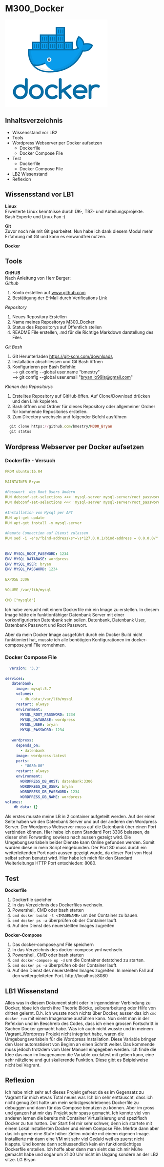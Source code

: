 # M300_Docker

![M300_Docker](pics/docker.png)  
## Inhaltsverzeichnis

* Wissensstand vor LB2
* Tools
* Wordpress Webserver per Docker aufsetzen 
  * Dockerfile
  * Docker Compose File
* Test
  * Dockerfile
  * Docker Compose File
* LB2 Wissenstand
* Reflexion

## Wissensstand vor LB1
**Linux** <br>
Erweiterte Linux kenntnisse durch ÜK-, TBZ- und Abteilungsprojekte. <br>
Bash Experte und Linux Fan :)

**Git** <br>
Zuvor noch nie mit Git gearbeitet.
Nun habe ich dank diesem Modul mehr Erfahrung mit Git und kann es einwandfrei nutzen.

**Docker** <br>


## Tools
**GitHUB** <br>
Nach Anleitung von Herr Berger:  
*Github*  <br>
  1. Konto erstellen auf www.github.com 
  2. Bestätigung der E-Mail durch Verifications Link

*Repository*<br>
  1. Neues Repository Erstellen
  2. Name meines Repositorys M300_Docker
  3. Status des Repositorys auf Öffentlich stellen
  4. README File erstellen, .md für die Richtige Markdown darstellung des Files

*Git Bash*<br>  
1. Git Herunterladen https://git-scm.com/downloads  
2. Installation abschliessen und Git Bash öffnen
3. Konfigurieren per Bash Befehle:  
 --> git config --global user.name "bmestry"  
 --> git config --global user.email "bryan.lo99la@gmail.com" 
 
*Klonen des Repositorys*<br>
1. Erstelltes Repository auf GitHub öffen. Auf Clone/Download drücken und den Link kopieren.
2. Bash öffnen und Ordner für dieses Repository oder allgemeiner Ordner für kommende Repositories erstellen.
3. Zum Directory wechseln und folgender Befehl ausführen
```ruby
  git clone https://github.com/bmestry/M300_Bryan
  git status
```

## Wordpress Webserver per Docker aufsetzen 

### Dockerfile - Versuch

```yaml
FROM ubuntu:16.04

MAINTAINER Bryan

#Passwort  des Root Users ändern
RUN debconf-set-selections <<< 'mysql-server mysql-server/root_password password 1234'
RUN debconf-set-selections <<< 'mysql-server mysql-server/root_password_again password 1234'

#Installation von Mysql per APT
RUN apt-get update
RUN apt-get install -y mysql-server

#Remote Connection auf Dienst zulassen
RUN sed -i -e"s/^bind-address\s*=\s*127.0.0.1/bind-address = 0.0.0.0/" /etc/mysql/my.cnf


ENV MYSQL_ROOT_PASSWORD: 1234
ENV MYSQL_DATABASE: wordpress
ENV MYSQL_USER: bryan
ENV MYSQL_PASSWORD: 1234

EXPOSE 3306

VOLUME /var/lib/mysql

CMD ["mysqld"]
```
Ich habe versucht mit einem Dockerfile mir ein Image zu erstellen. In diesem Image hätte ein funktionfähiger Datenbank Server mit einer vorkonfigurierten Datenbank sein sollen. Datenbank, Datenbank User, Datenbank Passwort und Root Passwort.

Aber da mein Docker Image ausgeführt durch ein Docker Build nicht funktioniert hat, musste ich alle benötigten Konfigurationen im docker-compose.yml File vornehmen.
 
### Docker Compose File

```yaml
  version: '3.3'

services:
   datenbank:
     image: mysql:5.7
     volumes:
       - db_data:/var/lib/mysql
     restart: always
     environment:
       MYSQL_ROOT_PASSWORD: 1234
       MYSQL_DATABASE: wordpress
       MYSQL_USER: bryan
       MYSQL_PASSWORD: 1234

   wordpress:
     depends_on:
       - datenbank
     image: wordpress:latest
     ports:
       - "8080:80"
     restart: always
     environment:
       WORDPRESS_DB_HOST: datenbank:3306
       WORDPRESS_DB_USER: bryan
       WORDPRESS_DB_PASSWORD: 1234
       WORDPRESS_DB_NAME: wordpress
volumes:
    db_data: {}
```

Als erstes musste meine LB in 2 container aufgeteilt werden. Auf der einen Seite haben wir den Datenbank Server und auf der anderen den Wordpress Server. Der Wordpress Webserver muss auf die Datenbank über einen Port verbinden können. Hier habe ich denn Standard Port 3306 belassen, da dieser ohni Forwarding sowieso nach aussen gezeigt wird. Die Umgebungsvariabeln beider Dienste kann Online gefunden werden. Somit wurden diese in mein Script eingebunden. Der Port 80 muss durch ein weiterleitenden Port nach aussen gezeigt wurde, da dieser Port von Host selbst schon benutzt wird. Hier habe ich mich für den Standard Weiterleitungs HTTP Port entschieden: 8080.


## Test

**Dockerfile** <br>
1. Dockerfile speicher
2. In das Verzeichnis des Dockerfiles wechseln.
3. Powershell, CMD oder bash starten
4. ```cmd docker build -t <IMAGENAME>``` um den Container zu bauen.
5. ```cmd docker ps -a``` überprüfen ob der Container lauft.
6. Auf den Dienst des neuerstellten Images zugreifen

**Docker-Compose** <br>
1. Das docker-compose.yml File speichern
2. In das Verzeichnis des docker-compose.yml wechseln.
3. Powershell, CMD oder bash starten
4. ```cmd docker-compose up -d``` um die Container detatched zu starten.
5. ```cmd docker ps -a``` überprüfen ob der Container lauft.
6. Auf den Dienst des neuerstellten Images zugreifen. In meinem Fall auf den weitergeleiteten Port. http://localhost:8080


## LB1 Wissenstand
Alles was in diesem Dokument steht oder in irgenndeiner Verbindung zu Docker, hbae ich durch ihre Theorie Blöcke, selberarbeitung oder Hilfe von dritten gelernt. D.h. ich wusste noch nichts über Docker, ausser das ich ```cmd docker run``` mit einem Imagename ausführen kann. Nun sieht man in der Refelxion und im Beschreib des Codes, dass ich einen grossen Fortschritt in Sachen Docker gemacht habe. Was ich auch nicht wusste und in meinem Vagrant_Wordpress Projekt nicht integriert habe, waren die Umgebungsvariabeln für die Wordpress Installation. Diese Variable bringen den User automatisiert von Beginn an einen Schritt weiter. Das kommende muss jedoch trotzdem vom User Manuell eingegeben werden. Ich finde die Idee das man im Imagenamen die Variable xxx:latest mit geben kann, eine sehr nützliche und gut skalierende Funktion. Diese gibt es Beipielweise nicht bei Vagrant. 

 
## Reflexion
Ich habe mich sehr auf dieses Projekt gefreut da es im Gegensatz zu Vagrant für mich etwas Total neues war. Ich bin sehr enttäuscht, dass ich nicht genug Zeit hatte um mein selbstgeschriebenes Dockerfile zu debuggen und dann für das Compose benutzen zu können. Aber im gross und ganzen hat mir das Projekt sehr spass gemacht. Ich konnte viel von anderen lernen die bereits mit Container Virtualisierung und spezifisch Docker zu tun hatten. Der Start fiel mir sehr schwer, denn ich startete mit einem Lokal installierten Docker und einem Compose File. Merkte dann aber das ich gerne eine Stufe höher Zielen möchte mit einem eigenen Image. Installierte mir dann eine VM mit sehr viel Geduld weil es zuerst nicht klappte. Und konnte dann schlussendlich kein ein funktiontüchtiges Dockerfile erstellen. Ich hoffe aber dann man sieht das ich mir Mühe gemacht habe und sogar um 21.00 Uhr nicht im Usgang sondern an der LB2 sitze. LG Bryan
 
 
